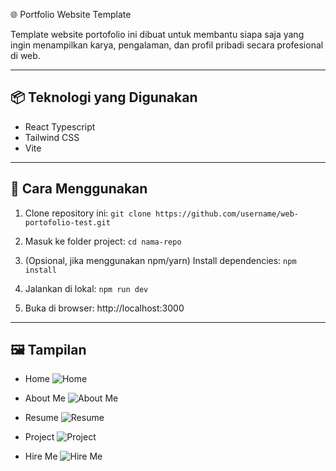 🌐 Portfolio Website Template

Template website portofolio ini dibuat untuk membantu siapa saja yang ingin menampilkan karya, pengalaman, dan profil pribadi secara profesional di web.

------------------------------------------------------------
📦 Teknologi yang Digunakan
------------------------------------------------------------
- React Typescript
- Tailwind CSS
- Vite

------------------------------------------------------------
🚀 Cara Menggunakan
------------------------------------------------------------
1. Clone repository ini:
   ```git clone https://github.com/username/web-portofolio-test.git```

2. Masuk ke folder project:
   ```cd nama-repo```

3. (Opsional, jika menggunakan npm/yarn) Install dependencies:
   ```npm install```

4. Jalankan di lokal:
   ```npm run dev```

5. Buka di browser:
   http://localhost:3000

------------------------------------------------------------
🖼️ Tampilan
------------------------------------------------------------
- Home
    ![Home](/src/assets/images/png/image-1.png)

- About Me
    ![About Me](/src/assets/images/png/image-2.png)

- Resume
    ![Resume](/src/assets/images/png/image-3.png)

- Project
    ![Project](/src/assets/images/png/image-4.png)

- Hire Me
    ![Hire Me](/src/assets/images/png/image-5.png)